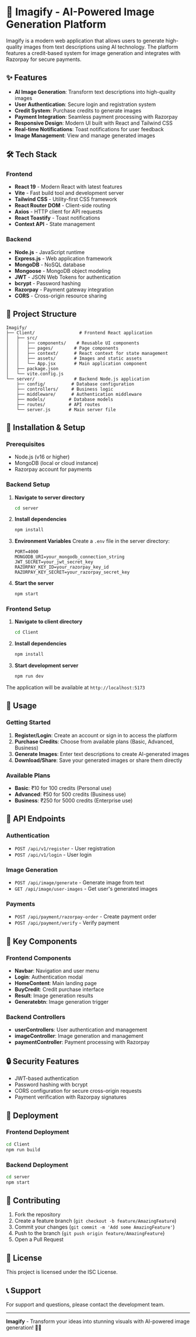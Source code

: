 # 🎨 Imagify - AI-Powered Image Generation Platform

Imagify is a modern web application that allows users to generate high-quality images from text descriptions using AI technology. The platform features a credit-based system for image generation and integrates with Razorpay for secure payments.

## ✨ Features

- **AI Image Generation**: Transform text descriptions into high-quality images
- **User Authentication**: Secure login and registration system
- **Credit System**: Purchase credits to generate images
- **Payment Integration**: Seamless payment processing with Razorpay
- **Responsive Design**: Modern UI built with React and Tailwind CSS
- **Real-time Notifications**: Toast notifications for user feedback
- **Image Management**: View and manage generated images

## 🛠️ Tech Stack

### Frontend
- **React 19** - Modern React with latest features
- **Vite** - Fast build tool and development server
- **Tailwind CSS** - Utility-first CSS framework
- **React Router DOM** - Client-side routing
- **Axios** - HTTP client for API requests
- **React Toastify** - Toast notifications
- **Context API** - State management

### Backend
- **Node.js** - JavaScript runtime
- **Express.js** - Web application framework
- **MongoDB** - NoSQL database
- **Mongoose** - MongoDB object modeling
- **JWT** - JSON Web Tokens for authentication
- **bcrypt** - Password hashing
- **Razorpay** - Payment gateway integration
- **CORS** - Cross-origin resource sharing

## 📁 Project Structure

```
Imagify/
├── Client/                 # Frontend React application
│   ├── src/
│   │   ├── components/    # Reusable UI components
│   │   ├── pages/        # Page components
│   │   ├── context/      # React context for state management
│   │   ├── assets/       # Images and static assets
│   │   └── App.jsx       # Main application component
│   ├── package.json
│   └── vite.config.js
└── server/               # Backend Node.js application
    ├── config/          # Database configuration
    ├── controllers/     # Business logic
    ├── middleware/      # Authentication middleware
    ├── models/         # Database models
    ├── routes/         # API routes
    └── server.js       # Main server file
```

## 🚀 Installation & Setup

### Prerequisites
- Node.js (v16 or higher)
- MongoDB (local or cloud instance)
- Razorpay account for payments

### Backend Setup

1. **Navigate to server directory**
   ```bash
   cd server
   ```

2. **Install dependencies**
   ```bash
   npm install
   ```

3. **Environment Variables**
   Create a `.env` file in the server directory:
   ```env
   PORT=4000
   MONGODB_URI=your_mongodb_connection_string
   JWT_SECRET=your_jwt_secret_key
   RAZORPAY_KEY_ID=your_razorpay_key_id
   RAZORPAY_KEY_SECRET=your_razorpay_secret_key
   ```

4. **Start the server**
   ```bash
   npm start
   ```

### Frontend Setup

1. **Navigate to client directory**
   ```bash
   cd Client
   ```

2. **Install dependencies**
   ```bash
   npm install
   ```

3. **Start development server**
   ```bash
   npm run dev
   ```

The application will be available at `http://localhost:5173`

## 🎯 Usage

### Getting Started
1. **Register/Login**: Create an account or sign in to access the platform
2. **Purchase Credits**: Choose from available plans (Basic, Advanced, Business)
3. **Generate Images**: Enter text descriptions to create AI-generated images
4. **Download/Share**: Save your generated images or share them directly

### Available Plans
- **Basic**: ₹10 for 100 credits (Personal use)
- **Advanced**: ₹50 for 500 credits (Business use)
- **Business**: ₹250 for 5000 credits (Enterprise use)

## 🔧 API Endpoints

### Authentication
- `POST /api/v1/register` - User registration
- `POST /api/v1/login` - User login

### Image Generation
- `POST /api/image/generate` - Generate image from text
- `GET /api/image/user-images` - Get user's generated images

### Payments
- `POST /api/payment/razorpay-order` - Create payment order
- `POST /api/payment/verify` - Verify payment

## 🎨 Key Components

### Frontend Components
- **Navbar**: Navigation and user menu
- **Login**: Authentication modal
- **HomeContent**: Main landing page
- **BuyCredit**: Credit purchase interface
- **Result**: Image generation results
- **Generatebtn**: Image generation trigger

### Backend Controllers
- **userControllers**: User authentication and management
- **imageController**: Image generation and management
- **paymentController**: Payment processing with Razorpay

## 🔒 Security Features

- JWT-based authentication
- Password hashing with bcrypt
- CORS configuration for secure cross-origin requests
- Payment verification with Razorpay signatures

## 🚀 Deployment

### Frontend Deployment
```bash
cd Client
npm run build
```

### Backend Deployment
```bash
cd server
npm start
```

## 🤝 Contributing

1. Fork the repository
2. Create a feature branch (`git checkout -b feature/AmazingFeature`)
3. Commit your changes (`git commit -m 'Add some AmazingFeature'`)
4. Push to the branch (`git push origin feature/AmazingFeature`)
5. Open a Pull Request

## 📝 License

This project is licensed under the ISC License.

## 📞 Support

For support and questions, please contact the development team.

---

**Imagify** - Transform your ideas into stunning visuals with AI-powered image generation! 🎨✨ 